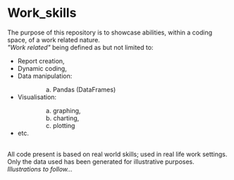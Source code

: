 # Work_skills
The purpose of this repository is to showcase abilities, within a coding space, of a work related nature. <br>
<i>"Work related"</i> being defined as but not limited to: <br>
<ul>
  <li>Report creation,</li>
  <li>Dynamic coding,</li>
  <li>Data manipulation:</li>
  <ul>
    <dd>a. Pandas (DataFrames)</dd>
  </ul>
  <li>Visualisation:</li>
  <ul>
    <dd>a. graphing,</dd>
    <dd>b. charting,</dd>
    <dd>c. plotting</dd>
  </ul>
  <li>etc.</li> <!-- Add more content later-->
</ul>
<br>
All code present is based on real world skills; used in real life work settings. Only the data used has been generated for illustrative purposes. <br>
<i>Illustrations to follow...</i>
